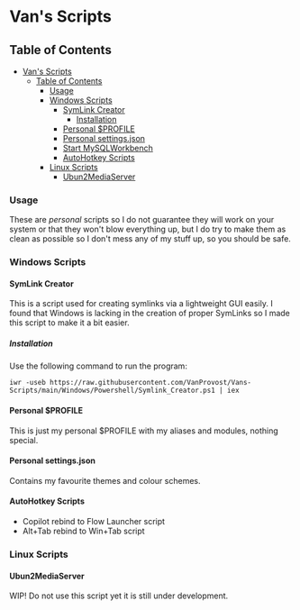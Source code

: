 # Van's Scripts

## Table of Contents

- [Van's Scripts](#vans-scripts)
  - [Table of Contents](#table-of-contents)
    - [Usage](#usage)
    - [Windows Scripts](#windows-scripts)
      - [SymLink Creator](#symlink-creator)
        - [Installation](#installation)
      - [Personal $PROFILE](#personal-profile)
      - [Personal settings.json](#personal-settingsjson)
      - [Start MySQLWorkbench](#)
      - [AutoHotkey Scripts](#autohotkey-scripts)
    - [Linux Scripts](#linux-scripts)
      - [Ubun2MediaServer](#ubun2mediaserver)

### Usage

These are _personal_ scripts so I do not guarantee they will work on your system or that they won't blow everything up, but I do try to make them as clean as possible so I don't mess any of my stuff up, so you should be safe.

### Windows Scripts

#### SymLink Creator

This is a script used for creating symlinks via a lightweight GUI easily. I found that Windows is lacking in the creation of proper SymLinks so I made this script to make it a bit easier.

##### Installation

Use the following command to run the program:

```
iwr -useb https://raw.githubusercontent.com/VanProvost/Vans-Scripts/main/Windows/Powershell/Symlink_Creator.ps1 | iex
```

#### Personal $PROFILE

This is just my personal $PROFILE with my aliases and modules, nothing special.

#### Personal settings.json

Contains my favourite themes and colour schemes.

#### AutoHotkey Scripts

- Copilot rebind to Flow Launcher script
- Alt+Tab rebind to Win+Tab script

### Linux Scripts

#### Ubun2MediaServer

WIP! Do not use this script yet it is still under development.
